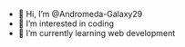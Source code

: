 - 👋 Hi, I’m @Andromeda-Galaxy29
- 👀 I’m interested in coding
- 🌱 I’m currently learning web development
